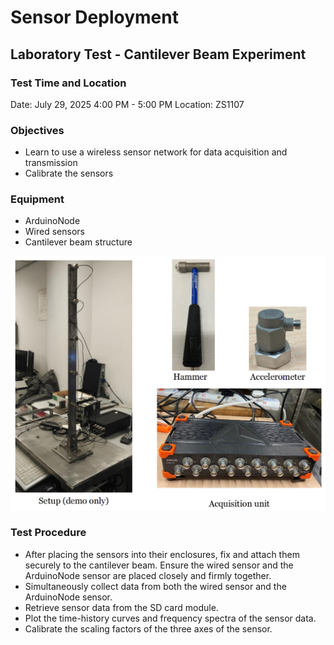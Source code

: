 # Sensor Deployment

## Laboratory Test - Cantilever Beam Experiment

### Test Time and Location

Date: July 29, 2025 4:00 PM - 5:00 PM
Location: ZS1107

### Objectives

- Learn to use a wireless sensor network for data acquisition and transmission  
- Calibrate the sensors

### Equipment

- ArduinoNode  
- Wired sensors  
- Cantilever beam structure

![](setup.png)

### Test Procedure

- After placing the sensors into their enclosures, fix and attach them securely to the cantilever beam. Ensure the wired sensor and the ArduinoNode sensor are placed closely and firmly together.
- Simultaneously collect data from both the wired sensor and the ArduinoNode sensor.
- Retrieve sensor data from the SD card module.
- Plot the time-history curves and frequency spectra of the sensor data.
- Calibrate the scaling factors of the three axes of the sensor.
